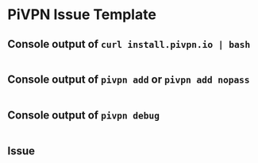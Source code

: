 <!-- Hi, you are about to open a new issue. -->
<!-- For any output requested below, you may alternatively post it on http://pastebin.com and provide the pastebin url in it's place -->
# PiVPN Issue Template
<!-- If the install failed: can you please copy-paste the console output after running `curl install.pivpn.io | bash` between the backticks -->
## Console output of `curl install.pivpn.io | bash`
```

```
<!-- If the generation of an .ovpn file fails / the ovpns folder stays empty, please paste the output of `pivpn add` or `pivpn add nopass` between the backticks -->
## Console output of `pivpn add` or `pivpn add nopass`
```

```
<!-- Please paste the output of `pivpn debug` between the backticks, don't forget to substitute your public IP address if you don't want the world to know it -->
## Console output of `pivpn debug`
```

```
<!-- If something else fails, please state the command you used and it's output -->
<!-- Please explain your issue. Feel free to format your text -->
## Issue
